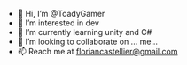 - 👋 Hi, I’m @ToadyGamer
- 👀 I’m interested in dev
- 🌱 I’m currently learning unity and C#
- 💞️ I’m looking to collaborate on ... me...
- 📫 Reach me at floriancastellier@gmail.com

<!---
ToadyGamer/ToadyGamer is a ✨ special ✨ repository because its `README.md` (this file) appears on your GitHub profile.
You can click the Preview link to take a look at your changes.
--->
